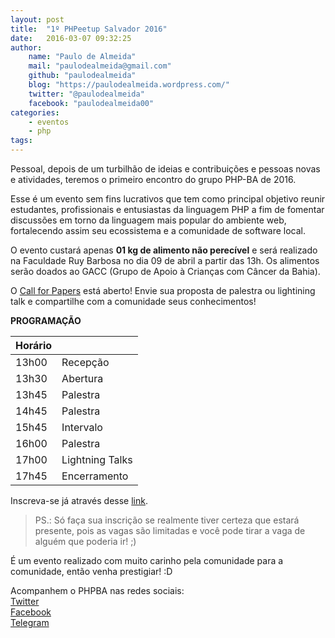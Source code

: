 ```yaml
---
layout: post
title:  "1º PHPeetup Salvador 2016"
date:   2016-03-07 09:32:25
author: 
    name: "Paulo de Almeida"
    mail: "paulodealmeida@gmail.com"
    github: "paulodealmeida"
    blog: "https://paulodealmeida.wordpress.com/"
    twitter: "@paulodealmeida"
    facebook: "paulodealmeida00"
categories: 
    - eventos
    - php
tags: 
---
```


Pessoal, depois de um turbilhão de ideias e contribuições e pessoas novas e atividades, teremos o primeiro encontro do grupo PHP-BA de 2016.

Esse é um evento sem fins lucrativos que tem como principal objetivo reunir estudantes, profissionais e entusiastas da linguagem PHP a fim de fomentar discussões em torno da linguagem mais popular do ambiente web, fortalecendo assim seu ecossistema e a comunidade de software local.

O evento custará apenas **01 kg de alimento não perecível** e será realizado na Faculdade Ruy Barbosa no dia 09 de abril a partir das 13h. Os alimentos serão doados ao GACC (Grupo de Apoio à Crianças com Câncer da Bahia).

O [Call for Papers](http://speakerfight.com/events/1o-phpeetup-salvador-2016) está aberto! Envie sua proposta de palestra ou lightining talk e compartilhe com a comunidade seus conhecimentos! 

**PROGRAMAÇÃO**

| Horário |          |
--------- | -------- |
| 13h00   | Recepção |
| 13h30   | Abertura |
| 13h45   | Palestra |
| 14h45   | Palestra |
| 15h45   | Intervalo |
| 16h00   | Palestra |
| 17h00   | Lightning Talks |
| 17h45   | Encerramento |

Inscreva-se já através desse [link](http://even.tc/1o-phpeetup).

> PS.: Só faça sua inscrição se realmente tiver certeza que estará presente, pois as vagas são limitadas e você pode tirar a vaga de alguém que poderia ir! ;)

É um evento realizado com muito carinho pela comunidade para a comunidade, então venha prestigiar! :D

Acompanhem o PHPBA nas redes sociais:  
[Twitter](https://twitter.com/phpba)  
[Facebook](https://www.facebook.com/PHPBA-1452159261670420/)  
[Telegram](https://telegram.me/joinchat/CKBipAbp_l_UlHLcsDu2Zw)
